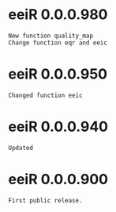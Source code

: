 # eeiR 0.0.0.980

	New function quality_map
	Change function eqr and eeic
	
# eeiR 0.0.0.950

	Changed function eeic 

# eeiR 0.0.0.940

	Updated

# eeiR 0.0.0.900

	First public release.
